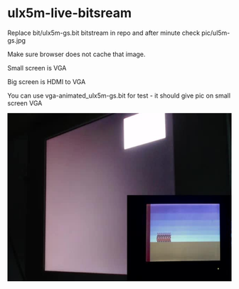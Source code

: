 # ulx5m-live-bitsream

Replace bit/ulx5m-gs.bit bitstream in repo and after minute check pic/ul5m-gs.jpg

Make sure browser does not cache that image.

Small screen is VGA

Big screen is HDMI to VGA

You can use vga-animated_ulx5m-gs.bit for test - it should give pic on small screen VGA

![Last image](https://github.com/goran-mahovlic/ulx5m-live-bitsream/blob/main/pic/ul5m-gs.jpg?)
